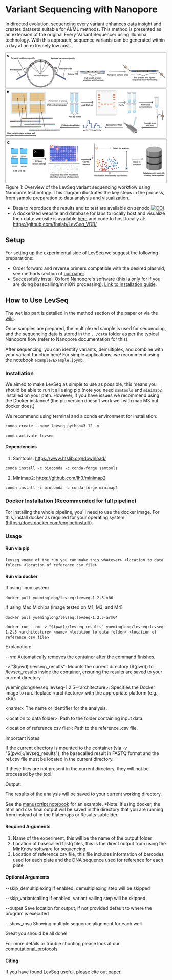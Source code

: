 # Variant Sequencing with Nanopore

In directed evolution, sequencing every variant enhances data insight and creates datasets suitable for AI/ML methods. This method is presented as an extension of the original Every Variant Sequencer using Illumina technology. With this approach, sequence variants can be generated within a day at an extremely low cost.

![Figure 1: LevSeq Workflow](manuscript/figures/LevSeq_Figure-1.png)
Figure 1: Overview of the LevSeq variant sequencing workflow using Nanopore technology. This diagram illustrates the key steps in the process, from sample preparation to data analysis and visualization.


- Data to reproduce the results and to test are available on zenodo [![DOI](https://zenodo.org/badge/DOI/10.5281/zenodo.13694463.svg)](https://doi.org/10.5281/zenodo.13694463)
- A dockerized website and database for labs to locally host and visualize their data: website is available [here](https://github.com/ArianeMora/LevSeq_vis/) and code to host locally at: https://github.com/fhalab/LevSeq_VDB/

## Setup

For setting up the experimental side of LevSeq we suggest the following preparations:

- Order forward and reverse primers compatible with the desired plasmid, see methods section of [our paper](http://biorxiv.org/cgi/content/short/2024.09.04.611255v1?rss=1).
- Successfully install Oxford Nanopore's software (this is only for if you are doing basecalling/minION processing). [Link to installation guide](https://nanoporetech.com/).

## How to Use LevSeq

The wet lab part is detailed in the method section of the paper or via the [wiki](https://github.com/fhalab/LevSeq/wiki/Experimental-protocols).

Once samples are prepared, the multiplexed sample is used for sequencing, and the sequencing data is stored in the `../data` folder as per the typical Nanopore flow (refer to Nanopore documentation for this).

After sequencing, you can identify variants, demultiplex, and combine with your variant function here! For simple applications, we recommend using the notebook `example/Example.ipynb`.

### Installation

We aimed to make LevSeq as simple to use as possible, this means you should be able to run it all using pip (note you need `samtools` 
and `minimap2` installed on your path. However, if you have issues we recommend using the Docker instance! 
(the pip version doesn't work well with mac M3 but docker does.)

We recommend using terminal and a conda environment for installation:

```
conda create --name levseq python=3.12 -y
```

```
conda activate levseq
```

#### Dependencies 

1. Samtools: https://www.htslib.org/download/ 
```
conda install -c bioconda -c conda-forge samtools
```


2. Minimap2: https://github.com/lh3/minimap2

```
conda install -c bioconda -c conda-forge minimap2
```
### Docker Installation (Recommended for full pipeline)  
For installing the whole pipeline, you'll need to use the docker image. For this, install docker as required for your 
operating system (https://docs.docker.com/engine/install/).

### Usage

#### Run via pip
```
levseq <name of the run you can make this whatever> <location to data folder> <location of reference csv file>
```

#### Run via docker
If using linux system
```
docker pull yueminglong/levseq:levseq-1.2.5-x86
```
If using Mac M chips (image tested on M1, M3, and M4)
```
docker pull yueminglong/levseq:levseq-1.2.5-arm64
```

```
docker run --rm -v "$(pwd):/levseq_results" yueminglong/levseq:levseq-1.2.5-<architecture> <name> <location to data folder> <location of reference csv file>
```
Explanation:

--rm: Automatically removes the container after the command finishes.

-v "$(pwd):/levseq\_results": Mounts the current directory ($(pwd)) to /levseq\_results inside the container, ensuring the results are saved to your current directory.

yueminglong/levseq:levseq-1.2.5-\<architecture\>: Specifies the Docker image to run. Replace \<architecture\> with the appropriate platform (e.g., x86).

\<name\>: The name or identifier for the analysis.

\<location to data folder\>: Path to the folder containing input data.

\<location of reference csv file\>: Path to the reference .csv file.

Important Notes:

If the current directory is mounted to the container (via -v "$(pwd):/levseq\_results"), the basecalled result in FASTQ format and the ref.csv file must be located in the current directory.

If these files are not present in the current directory, they will not be processed by the tool.

Output:

The results of the analysis will be saved to your current working directory.

See the [manuscrtipt notebook](https://github.com/fhalab/LevSeq/blob/main/manuscript/notebooks/epPCR_10plates.ipynb) for an example.
*Note: if using docker, the html and csv final output will be saved in the directory that you are running from instead of in the Platemaps or Results subfolder.

#### Required Arguments
1. Name of the experiment, this will be the name of the output folder
2. Location of basecalled fastq files, this is the direct output from using the MinKnow software for sequencing
3. Location of reference csv file, this file includes information of barcodes used for each plate and the DNA sequence used for reference for each plate

#### Optional Arguments
--skip\_demultiplexing If enabled, demultiplexing step will be skipped 

--skip\_variantcalling If enabled, variant valling step will be skipped 

--output Save location for output, if not provided default to where the program is executed

--show\_msa Showing multiple sequence alignment for each well

Great you should be all done!

For more details or trouble shooting please look at our [computational_protocols](https://github.com/fhalab/LevSeq/wiki/Computational-protocols).

#### Citing

If you have found LevSeq useful, please cite out [paper](https://doi.org/10.1101/2024.09.04.611255).
